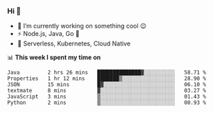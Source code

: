 ### Hi 👋

<!--
**nodejh/nodejh** is a ✨ _special_ ✨ repository because its `README.md` (this file) appears on your GitHub profile.

Here are some ideas to get you started:

- 🔭 I’m currently working on ...
- 🌱 I’m currently learning ...
- 👯 I’m looking to collaborate on ...
- 🤔 I’m looking for help with ...
- 💬 Ask me about ...
- 📫 How to reach me: ...
- 😄 Pronouns: ...
- ⚡ Fun fact: ...
-->

- 🔭 I’m currently working on something cool :wink:
- ⚡ Node.js, Java, Go :thought_balloon:
- 🤖 Serverless, Kubernetes, Cloud Native

📊 **This week I spent my time on**

<!--START_SECTION:waka-->

```text
Java         2 hrs 26 mins   ██████████████▓░░░░░░░░░░   58.71 %
Properties   1 hr 12 mins    ███████▒░░░░░░░░░░░░░░░░░   28.90 %
JSON         15 mins         █▓░░░░░░░░░░░░░░░░░░░░░░░   06.10 %
textmate     8 mins          ▓░░░░░░░░░░░░░░░░░░░░░░░░   03.27 %
JavaScript   3 mins          ▒░░░░░░░░░░░░░░░░░░░░░░░░   01.43 %
Python       2 mins          ▒░░░░░░░░░░░░░░░░░░░░░░░░   00.93 %
```

<!--END_SECTION:waka-->


<!--
:traffic_light: **Visitors**

![visitors](https://visitor-badge.glitch.me/badge?page_id=nodejh.nodejh)
-->
